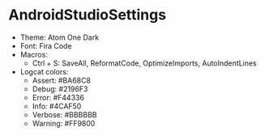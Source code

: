 # AndroidStudioSettings

- Theme: Atom One Dark
- Font: Fira Code
- Macros:
  - Ctrl + S: SaveAll, ReformatCode, OptimizeImports, AutoIndentLines
- Logcat colors:
  - Assert: #BA68C8
  - Debug: #2196F3
  - Error: #F44336
  - Info: #4CAF50
  - Verbose: #BBBBBB
  - Warning: #FF9800
